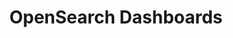 ---
role: ui
title: OpenSearch Dashboards
artifact_id: opensearch-dashboards
architecture: arm64
platform: linux
type: rpm
artifact_url: https://artifacts.opensearch.org/releases/bundle/opensearch-dashboards/1.3.9/opensearch-dashboards-1.3.9-linux-arm64.rpm
version: 1.3.9
category: opensearch-dashboards
slug: opensearch-dashboards-1.3.9-linux-arm64-rpm
signature: https://artifacts.opensearch.org/releases/bundle/opensearch-dashboards/1.3.9/opensearch-dashboards-1.3.9-linux-arm64.rpm.sig
guide: https://opensearch.org/docs/latest/opensearch/install/rpm
---